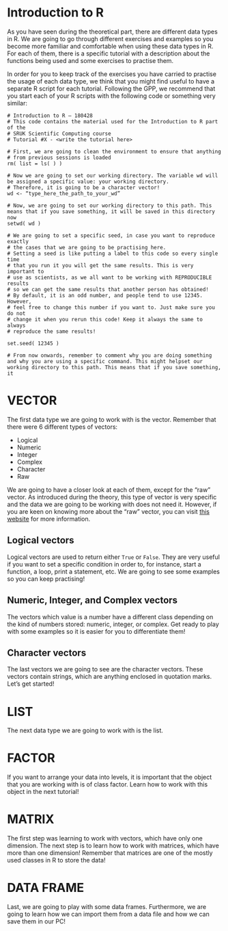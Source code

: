 # Introduction to R

As you have seen during the theoretical part, there are different data types in R. We are going to go through different exercises and examples so you become more familiar and comfortable when using these data types in R. For each of them, there is a specific tutorial with a description about the functions being used and some exercises to practise them. 

In order for you to keep track of the exercises you have carried to practise the usage of each data type, we think that you might find useful to have a separate R script for each tutorial. Following the GPP, we recommend that you start each of your R scripts with the following code or something very similar:

```
# Introduction to R – 180428
# This code contains the material used for the Introduction to R part of the 
# SRUK Scientific Computing course
# Tutorial #X - <write the tutorial here>

# First, we are going to clean the environment to ensure that anything
# from previous sessions is loaded 
rm( list = ls( ) )

# Now we are going to set our working directory. The variable wd will be assigned a specific value: your working directory.
# Therefore, it is going to be a character vector!
wd <- “type_here_the_path_to_your_wd”

# Now, we are going to set our working directory to this path. This means that if you save something, it will be saved in this directory now
setwd( wd )

# We are going to set a specific seed, in case you want to reproduce exactly
# the cases that we are going to be practising here.
# Setting a seed is like putting a label to this code so every single time 
# that you run it you will get the same results. This is very important to 
# use as scientists, as we all want to be working with REPRODUCIBLE results 
# so we can get the same results that another person has obtained! 
# By default, it is an odd number, and people tend to use 12345. However,
# feel free to change this number if you want to. Just make sure you do not 
# change it when you rerun this code! Keep it always the same to always 
# reproduce the same results!

set.seed( 12345 )

# From now onwards, remember to comment why you are doing something and why you are using a specific command. This might helpset our working directory to this path. This means that if you save something, it

```

# VECTOR

The first data type we are going to work with is the vector. Remember that there were 6 different types of vectors:
* Logical 
* Numeric
* Integer
* Complex
* Character
* Raw

We are going to have a closer look at each of them, except for the “raw” vector. As introduced during the theory, this type of vector is very specific and the data we are going to be working with does not need it. However, if you are keen on knowing more about the “raw” vector, you can visit [this website](http://stat.ethz.ch/R-manual/R-patched/RHOME/library/base/html/raw.html) for more information.

##	Logical vectors

Logical vectors are used to return either `True` or `False`. They are very useful if you want to set a specific condition in order to, for instance, start a function, a loop, print a statement, etc. We are going to see some examples so you can keep practising!

## Numeric, Integer, and Complex vectors
The vectors which value is a number have a different class depending on the kind of numbers stored: numeric, integer, or complex. Get ready to play with some examples so it is easier for you to differentiate them! 

## Character vectors
The last vectors we are going to see are the character vectors. These vectors contain strings, which are anything enclosed in quotation marks. Let’s get started!

# LIST
The next data type we are going to work with is the list. 

# FACTOR
If you want to arrange your data into levels, it is important that the object that you are working with is of class factor. Learn how to work with this object in the next tutorial!

# MATRIX
The first step was learning to work with vectors, which have only one dimension. The next step is to learn how to work with matrices, which have more than one dimension! Remember that matrices are one of the mostly used classes in R to store the data! 

# DATA FRAME
Last, we are going to play with some data frames. Furthermore, we are going to learn how we can import them from a data file and how we can save them in our PC!

